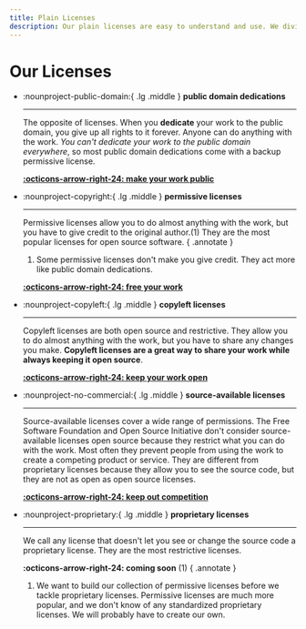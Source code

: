 ```yaml
---
title: Plain Licenses
description: Our plain licenses are easy to understand and use. We divide our licenses into public domain (dedications), permissive, copyleft, source-available, and proprietary.
---
```


# Our Licenses

<div class="grid cards" markdown>

-   :nounproject-public-domain:{ .lg .middle } __public domain dedications__

    ---

    The opposite of licenses. When you __dedicate__ your work to the public domain, you give up all rights to it forever. Anyone can do anything with the work. *You can't dedicate your work to the public domain everywhere*, so most public domain dedications come with a backup permissive license.

    __[:octicons-arrow-right-24: make your work public][public-domain]__

-   :nounproject-copyright:{ .lg .middle } __permissive licenses__

    ---

    Permissive licenses allow you to do almost anything with the work, but you have to give credit to the original author.(1) They are the most popular licenses for open source software.
    { .annotate }

    1. Some permissive licenses don't make you give credit. They act more like public domain dedications.

    __[:octicons-arrow-right-24: free your work][permissive]__

-   :nounproject-copyleft:{ .lg .middle } __copyleft licenses__

    ---

    Copyleft licenses are both open source and restrictive. They allow you to do almost anything with the work, but you have to share any changes you make. __Copyleft licenses are a great way to share your work while always keeping it open source__.

    __[:octicons-arrow-right-24: keep your work open][copyleft]__

-   :nounproject-no-commercial:{ .lg .middle } __source-available licenses__

    ---

    Source-available licenses cover a wide range of permissions. The Free Software Foundation and Open Source Initiative don't consider source-available licenses open source because they restrict what you can do with the work. Most often they prevent people from using the work to create a competing product or service. They are different from proprietary licenses because they allow you to see the source code, but they are not as open as open source licenses.

    __[:octicons-arrow-right-24: keep out competition][source-available]__

-   :nounproject-proprietary:{ .lg .middle } __proprietary licenses__

    ---

    We call any license that doesn't let you see or change the source code a proprietary license.
    They are the most restrictive licenses.

    __:octicons-arrow-right-24: coming soon__ (1)
    { .annotate }

    1. We want to build our collection of permissive licenses before we tackle proprietary licenses. Permissive licenses are much more popular, and we don't know of any standardized proprietary licenses. We will probably have to create our own.

</div>

[copyleft]: copyleft/index.md "Plain License Copyleft Licenses"
[permissive]: permissive/index.md "Plain License Permissive Licenses"
[public-domain]: public-domain/index.md "Plain License Public Domain Dedications"
[source-available]: source-available/index.md "Plain License Source-Available Licenses"
